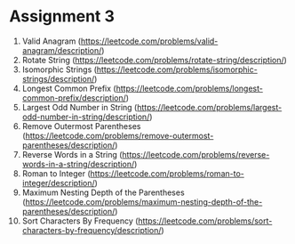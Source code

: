 # Assignment 3

1. Valid Anagram (https://leetcode.com/problems/valid-anagram/description/)
2. Rotate String (https://leetcode.com/problems/rotate-string/description/)
3. Isomorphic Strings (https://leetcode.com/problems/isomorphic-strings/description/)
4. Longest Common Prefix (https://leetcode.com/problems/longest-common-prefix/description/)
5. Largest Odd Number in String (https://leetcode.com/problems/largest-odd-number-in-string/description/)
6. Remove Outermost Parentheses (https://leetcode.com/problems/remove-outermost-parentheses/description/)
7. Reverse Words in a String (https://leetcode.com/problems/reverse-words-in-a-string/description/)
8. Roman to Integer (https://leetcode.com/problems/roman-to-integer/description/)
9. Maximum Nesting Depth of the Parentheses (https://leetcode.com/problems/maximum-nesting-depth-of-the-parentheses/description/)
10. Sort Characters By Frequency (https://leetcode.com/problems/sort-characters-by-frequency/description/)
